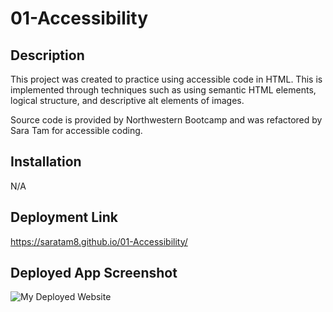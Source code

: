 # 01-Accessibility

## Description
This project was created to practice using accessible code in HTML. This is implemented through techniques such as using semantic HTML elements, logical structure, and descriptive alt elements of images. 

Source code is provided by Northwestern Bootcamp and was refactored by Sara Tam for accessible coding.

## Installation
N/A

## Deployment Link
https://saratam8.github.io/01-Accessibility/

## Deployed App Screenshot
![My Deployed Website](assets/images/saratam8.github.io_01-Accessibility_.png)